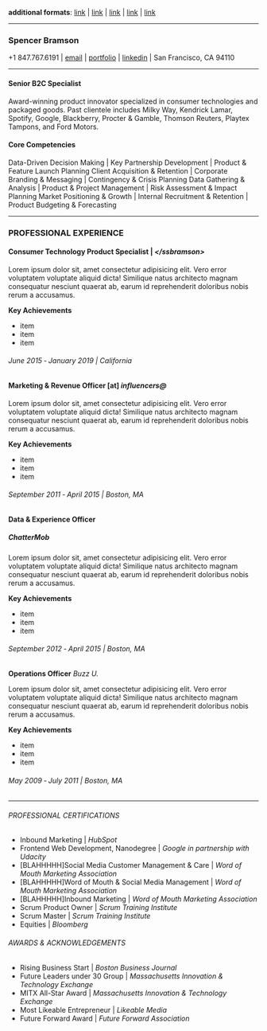 **additional formats**: [link](#) | [link](#) | [link](#) | [link](#) | [link](#)
***
### Spencer Bramson 
+1 847.767.6191 | [email](iam@ssbramson.com) | [portfolio](https://www.ssbramson.com) | [linkedin](https://www.linkedin.com/in/ssbramson) | San Francisco, CA 94110
***
#### Senior B2C Specialist
Award-winning product innovator specialized in consumer technologies and packaged goods. Past clientele includes Milky Way, Kendrick Lamar, Spotify, Google, Blackberry, Procter & Gamble, Thomson Reuters, Playtex Tampons, and Ford Motors.
#### Core Competencies
Data-Driven Decision Making | Key Partnership Development | Product & Feature Launch Planning
Client Acquisition & Retention | Corporate Branding & Messaging | Contingency & Crisis Planning
Data Gathering & Analysis | Product & Project Management | Risk Assessment & Impact Planning
Market Positioning & Growth | Internal Recruitment & Retention | Product Budgeting & Forecasting
***
### PROFESSIONAL EXPERIENCE

#### Consumer Technology Product Specialist | *&lt;&#47;ssbramson&gt;*

Lorem ipsum dolor sit, amet consectetur adipisicing elit. Vero error voluptatem voluptate aliquid dicta! Similique natus architecto magnam consequatur nesciunt quaerat ab, earum id reprehenderit doloribus nobis rerum a accusamus.

**Key Achievements**
* item
* item
* item

###### *June 2015 &dash; January 2019* | *California*

#### Marketing &amp; Revenue Officer [at] *influencers&#64;*

Lorem ipsum dolor sit, amet consectetur adipisicing elit. Vero error voluptatem voluptate aliquid dicta! Similique natus architecto magnam consequatur nesciunt quaerat ab, earum id reprehenderit doloribus nobis rerum a accusamus.

**Key Achievements**
* item
* item
* item

###### *September 2011 &dash; April 2015* | *Boston, MA*

#### Data &amp; Experience Officer
##### *ChatterMob*

Lorem ipsum dolor sit, amet consectetur adipisicing elit. Vero error voluptatem voluptate aliquid dicta! Similique natus architecto magnam consequatur nesciunt quaerat ab, earum id reprehenderit doloribus nobis rerum a accusamus.

**Key Achievements**
* item
* item
* item

###### *September 2012 &dash; April 2015* | *Boston, MA*

**Operations Officer** *Buzz U.*

Lorem ipsum dolor sit, amet consectetur adipisicing elit. Vero error voluptatem voluptate aliquid dicta! Similique natus architecto magnam consequatur nesciunt quaerat ab, earum id reprehenderit doloribus nobis rerum a accusamus.

**Key Achievements**
* item
* item
* item

###### *May 2009 &dash; July 2011* | *Boston, MA*
***
###### PROFESSIONAL CERTIFICATIONS
* Inbound Marketing | *HubSpot*
* Frontend Web Development, Nanodegree | *Google in partnership with Udacity*
* [BLAHHHHH]Social Media Customer Management & Care | *Word of Mouth Marketing Association*
* [BLAHHHHH]Word of Mouth & Social Media Management | *Word of Mouth Marketing Association*
* [BLAHHHHH]Inbound Marketing | *Word of Mouth Marketing Association*
* Scrum Product Owner | *Scrum Training Institute*
* Scrum Master | *Scrum Training Institute*
* Equities | *Bloomberg*

###### AWARDS & ACKNOWLEDGEMENTS
* Rising Business Start | *Boston Business Journal*
* Future Leaders under 30 Group | *Massachusetts Innovation & Technology Exchange*
* MITX All-Star Award | *Massachusetts Innovation & Technology Exchange*
* Most Likeable Entrepreneur | *Likeable Media*
* Future Forward Award | *Future Forward Association*